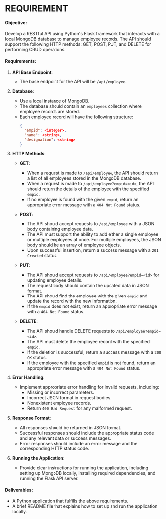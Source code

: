 # REQUIREMENT

#### Objective:
Develop a RESTful API using Python's Flask framework that interacts with a local MongoDB database to manage employee records. The API should support the following HTTP methods: GET, POST, PUT, and DELETE for performing CRUD operations.

#### Requirements:

1. **API Base Endpoint**:
   - The base endpoint for the API will be `/api/employee`.

2. **Database**:
   - Use a local instance of MongoDB.
   - The database should contain an `employees` collection where employee records are stored.
   - Each employee record will have the following structure:
     ```json
     {
       "empid": <integer>,
       "name": <string>,
       "designation": <string>
     }
     ```

3. **HTTP Methods**:

   - **GET**:
     - When a request is made to `/api/employee`, the API should return a list of all employees stored in the MongoDB database.
     - When a request is made to `/api/employee?empid=<id>`, the API should return the details of the employee with the specified `empid`.
     - If no employee is found with the given `empid`, return an appropriate error message with a `404 Not Found` status.

   - **POST**:
     - The API should accept requests to `/api/employee` with a JSON body containing employee data.
     - The API must support the ability to add either a single employee or multiple employees at once. For multiple employees, the JSON body should be an array of employee objects.
     - Upon successful insertion, return a success message with a `201 Created` status.

   - **PUT**:
     - The API should accept requests to `/api/employee?empid=<id>` for updating employee details.
     - The request body should contain the updated data in JSON format.
     - The API should find the employee with the given `empid` and update the record with the new information.
     - If the `empid` does not exist, return an appropriate error message with a `404 Not Found` status.

   - **DELETE**:
     - The API should handle DELETE requests to `/api/employee?empid=<id>`.
     - The API must delete the employee record with the specified `empid`.
     - If the deletion is successful, return a success message with a `200 OK` status.
     - If the employee with the specified `empid` is not found, return an appropriate error message with a `404 Not Found` status.

4. **Error Handling**:
   - Implement appropriate error handling for invalid requests, including:
     - Missing or incorrect parameters.
     - Incorrect JSON format in request bodies.
     - Nonexistent employee records.
     - Return `400 Bad Request` for any malformed request.

5. **Response Format**:
   - All responses should be returned in JSON format.
   - Successful responses should include the appropriate status code and any relevant data or success messages.
   - Error responses should include an error message and the corresponding HTTP status code.

6. **Running the Application**:
   - Provide clear instructions for running the application, including setting up MongoDB locally, installing required dependencies, and running the Flask API server.

#### Deliverables:
- A Python application that fulfills the above requirements.
- A brief README file that explains how to set up and run the application locally.


